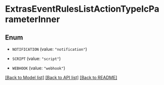 # ExtrasEventRulesListActionTypeIcParameterInner

## Enum


* `NOTIFICATION` (value: `"notification"`)

* `SCRIPT` (value: `"script"`)

* `WEBHOOK` (value: `"webhook"`)


[[Back to Model list]](../README.md#documentation-for-models) [[Back to API list]](../README.md#documentation-for-api-endpoints) [[Back to README]](../README.md)


